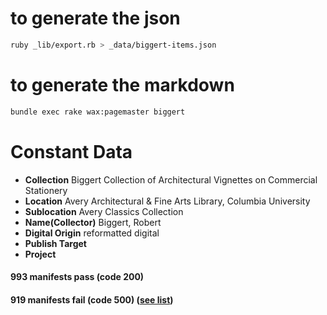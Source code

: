 # to generate the json
```bash
ruby _lib/export.rb > _data/biggert-items.json
```

# to generate the markdown
```bash
bundle exec rake wax:pagemaster biggert
```
# Constant Data
* **Collection** Biggert Collection of Architectural Vignettes on Commercial Stationery
* **Location** Avery Architectural & Fine Arts Library, Columbia University
* **Sublocation** Avery Classics Collection
* **Name(Collector)** Biggert, Robert
* **Digital Origin** reformatted digital
* **Publish Target**
* **Project**

#### 993 manifests pass (code 200)
#### 919 manifests fail (code 500) ([see list](missing.yml))
